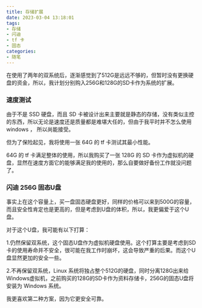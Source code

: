 ```yaml
---
title: 存储扩展
date: 2023-03-04 13:18:01
tags:
- 存储
- 闪迪
- tf 卡
- 固态
categories:
- 随笔
---
```


在使用了两年的双系统后，逐渐感觉到了512G是远远不够的，但暂时没有更换硬盘的资金，所以，我计划分别购入256G和128G的SD卡作为系统的扩展。

### 速度测试

由于不是 SSD 硬盘，而且 SD 卡被设计出来主要就是静态的存储，没有类似主控的东西，所以无论是速度还是质量都是难堪大任的，但由于我平时并不怎么使用 windows ， 所以尚能接受。

但为了保险起见，我将使用一张 64G 的 tf 卡测试其最小性能。

64G 的 tf 卡满足整体的使用，所以我购买了一张 128G 的 SD 卡作为虚拟机的硬盘，显然在速度方面它的能够满足我的使用的，那么自要做好备份工作就没问题了。



### 闪迪 256G 固态U盘

事实上在这个容量上，买一盘固态硬盘更好，同样的价格可以来到500G的容量，而且安全性肯定也是更高的，但是考虑到U盘的体积，所以，我更偏爱于这个U盘。

对于这个U盘，我可能有以下打算：

1.仍然保留双系统，这个固态U盘作为虚拟机硬盘使用。这个打算主要是考虑到SD卡的使用寿命并不安全，很可能在我工作时崩坏，这会导致严重的后果。而这个U盘显然更加的安全一些。

2.不再保留双系统，Linux 系统将独占整个512G的硬盘，同时分离128G出来给Windows虚拟机，之前购买的128G的SD卡作为资料存储卡，256G的固态U盘将安装为 Windows 系统。

我更喜欢第二种方案，因为它更安全可靠。
